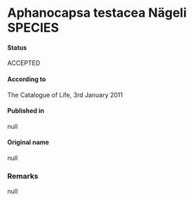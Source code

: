 # Aphanocapsa testacea Nägeli SPECIES

#### Status
ACCEPTED

#### According to
The Catalogue of Life, 3rd January 2011

#### Published in
null

#### Original name
null

### Remarks
null